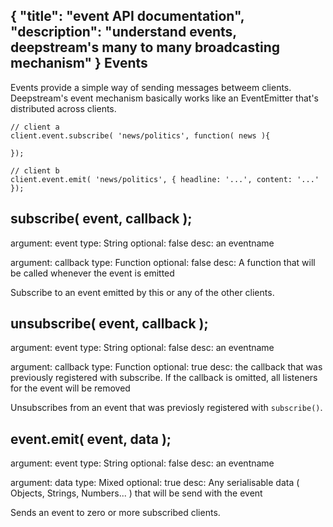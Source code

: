 {
	"title": "event API documentation",
	"description": "understand events, deepstream's many to many broadcasting mechanism"
}
Events
-------------------------
Events provide a simple way of sending messages betweem clients. Deepstream's event mechanism basically works like an EventEmitter that's distributed across clients.

	// client a
	client.event.subscribe( 'news/politics', function( news ){

	});

	// client b
	client.event.emit( 'news/politics', { headline: '...', content: '...' });


subscribe( event, callback );
-----------------------------
argument: event
type: String
optional: false
desc: an eventname

argument: callback
type: Function
optional: false
desc: A function that will be called whenever the event is emitted

Subscribe to an event emitted by this or any of the other clients.

unsubscribe( event, callback );
-----------------------------
argument: event
type: String
optional: false
desc: an eventname

argument: callback
type: Function
optional: true
desc: the callback that was previously registered with subscribe. If the callback is omitted, all listeners for the event will be removed

Unsubscribes from an event that was previosly registered with `subscribe()`.

event.emit( event, data );
------------------------------
argument: event
type: String
optional: false
desc: an eventname

argument: data
type: Mixed
optional: true
desc: Any serialisable data ( Objects, Strings, Numbers... ) that will be send with the event

Sends an event to zero or more subscribed clients.

</div>
